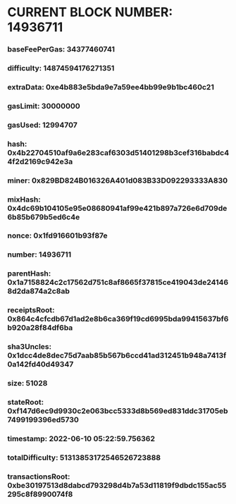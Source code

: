 # CURRENT BLOCK NUMBER: 14936711

### baseFeePerGas: 34377460741
### difficulty: 14874594176271351
### extraData: 0xe4b883e5bda9e7a59ee4bb99e9b1bc460c21
### gasLimit: 30000000
### gasUsed: 12994707
### hash: 0x4b22704510af9a6e283caf6303d51401298b3cef316babdc44f2d2169c942e3a
### miner: 0x829BD824B016326A401d083B33D092293333A830
### mixHash: 0x4dc69b104105e95e08680941af99e421b897a726e6d709de6b85b679b5ed6c4e
### nonce: 0x1fd916601b93f87e
### number: 14936711
### parentHash: 0x1a7158824c2c17562d751c8af8665f37815ce419043de241468d2da874a2c8ab
### receiptsRoot: 0x864c4cfcdb67d1ad2e8b6ca369f19cd6995bda99415637bf6b920a28f84df6ba
### sha3Uncles: 0x1dcc4de8dec75d7aab85b567b6ccd41ad312451b948a7413f0a142fd40d49347
### size: 51028
### stateRoot: 0xf147d6ec9d9930c2e063bcc5333d8b569ed831ddc31705eb7499199396ed5730
### timestamp: 2022-06-10 05:22:59.756362
### totalDifficulty: 51313853172546526723888
### transactionsRoot: 0xbe30197513d8dabcd793298d4b7a53d11819f9dbdc155ac55295c8f8990074f8
